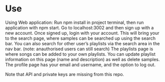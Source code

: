 # Use

Using Web application: Run npm install in project terminal, then run application with npm start. Go to localhost:3002 and then sign up with a new
account. Once signed up, login with your account. This will bring your to the search page, where samples can be searched up using the search bar. You
can also search for other user’s playlists via the search area in the nav bar. (note: anauthorised users can still search) 
The playlists page is where songs can be added to your own playlists. You can update playlist information on this page (name and description) as well as
delete samples. The profile page has your email and username, and the option to log out. 

Note that API and private keys are missing from this repo. 

